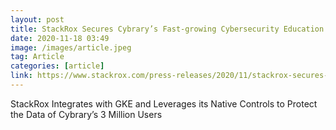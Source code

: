 ```yaml
---
layout: post
title: StackRox Secures Cybrary’s Fast-growing Cybersecurity Education Platform Running on Google Kubernetes Engine
date: 2020-11-18 03:49
image: /images/article.jpeg
tag: Article
categories: [article]
link: https://www.stackrox.com/press-releases/2020/11/stackrox-secures-cybrarys-fast-growing-cybersecurity-education-platform-running-on-google-kubernetes-engine/
---
```

StackRox Integrates with GKE and Leverages its Native Controls to Protect the Data of Cybrary’s 3 Million Users
